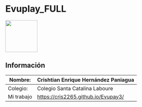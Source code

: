 # Evuplay_FULL

<img width="100px" src="https://jefuentes80.github.io/starup_scl/img/logo_SCL%20(3).png">


## Información

|  Nombre: | Crishtian Enrique Hernández Paniagua  |
| ------------ | ------------ |
|  Colegio: | Colegio Santa Catalina Laboure  |
|  Mi trabajo | https://cris2265.github.io/Evupay3/  |
